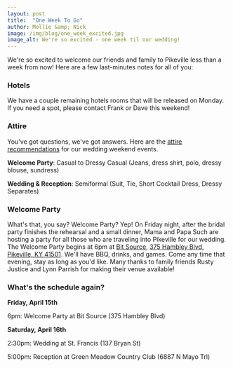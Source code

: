 ```yaml
---
layout: post
title:  "One Week To Go"
author: Mollie &amp; Nick
image: /img/blog/one_week_excited.jpg
image_alt: We're so excited - one week til our wedding!
---
```


We're so excited to welcome our friends and family to Pikeville less than a week from now! Here are a few last-minutes notes for all of you:

### Hotels

We have a couple remaining hotels rooms that will be released on Monday. If you need a spot, please contact Frank or Dave this weekend!

### Attire

You've got questions, we've got answers. Here are the [attire recommendations](http://emilypost.com/advice/attire-guide-dress-codes-from-casual-to-white-tie/) for our wedding weekend events.

__Welcome Party__: Casual to Dressy Casual (Jeans, dress shirt, polo, dressy blouse, sundress)

__Wedding & Reception__: Semiformal (Suit, Tie, Short Cocktail Dress, Dressy Separates)

### Welcome Party

What's that, you say? Welcome Party? Yep! On Friday night, after the bridal party finishes the rehearsal and a small dinner, Mama and Papa Such are hosting a party for all those who are traveling into Pikeville for our wedding. The Welcome Party begins at 6pm at [Bit Source](http://bitsourceky.com/), [375 Hambley Blvd, Pikeville, KY 41501](https://www.google.com/maps/place/375+Hambley+Blvd,+Pikeville,+KY+41501/@37.4829221,-82.5307004,17z/data=!3m1!4b1!4m2!3m1!1s0x88456b635d0c4e5b:0x9a7e083fbc1f3525). We'll have BBQ, drinks, and games. Come any time that evening, stay as long as you'd like. Many thanks to family friends Rusty Justice and Lynn Parrish for making their venue available!

### What's the schedule again?

__Friday, April 15th__

6pm: Welcome Party at Bit Source (375 Hambley Blvd)

__Saturday, April 16th__

2:30pm: Wedding at St. Francis (137 Bryan St)

5:00pm: Reception at Green Meadow Country Club (6887 N Mayo Trl)